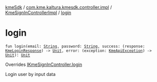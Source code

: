 [kmeSdk](../../index.md) / [com.kme.kaltura.kmesdk.controller.impl](../index.md) / [KmeSignInControllerImpl](index.md) / [login](./login.md)

# login

`fun login(email: `[`String`](https://kotlinlang.org/api/latest/jvm/stdlib/kotlin/-string/index.html)`, password: `[`String`](https://kotlinlang.org/api/latest/jvm/stdlib/kotlin/-string/index.html)`, success: (response: `[`KmeLoginResponse`](../../com.kme.kaltura.kmesdk.rest.response.signin/-kme-login-response/index.md)`) -> `[`Unit`](https://kotlinlang.org/api/latest/jvm/stdlib/kotlin/-unit/index.html)`, error: (exception: `[`KmeApiException`](../../com.kme.kaltura.kmesdk.rest/-kme-api-exception/index.md)`) -> `[`Unit`](https://kotlinlang.org/api/latest/jvm/stdlib/kotlin/-unit/index.html)`): `[`Unit`](https://kotlinlang.org/api/latest/jvm/stdlib/kotlin/-unit/index.html)

Overrides [IKmeSignInController.login](../../com.kme.kaltura.kmesdk.controller/-i-kme-sign-in-controller/login.md)

Login user by input data

